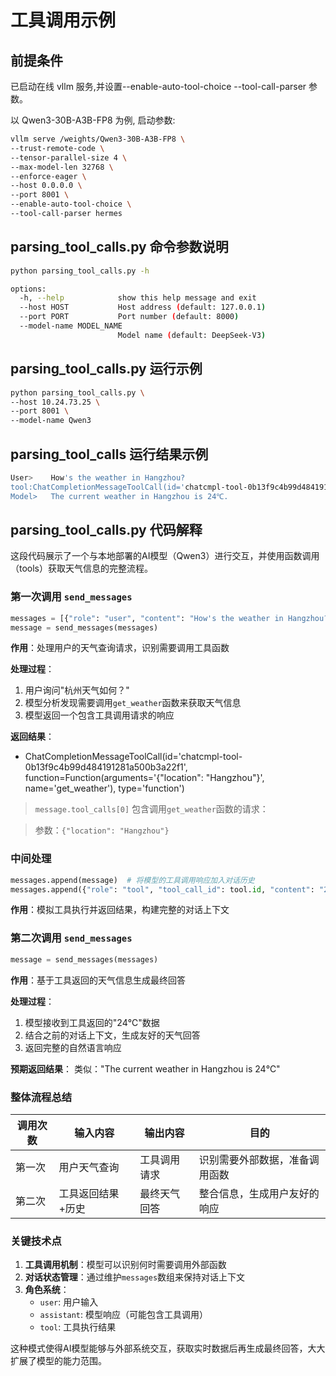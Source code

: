 
# 工具调用示例


## 前提条件
已启动在线 vllm 服务,并设置--enable-auto-tool-choice --tool-call-parser 参数。

以 Qwen3-30B-A3B-FP8 为例, 启动参数:
```bash
vllm serve /weights/Qwen3-30B-A3B-FP8 \
--trust-remote-code \
--tensor-parallel-size 4 \
--max-model-len 32768 \
--enforce-eager \
--host 0.0.0.0 \
--port 8001 \
--enable-auto-tool-choice \
--tool-call-parser hermes
```

## parsing_tool_calls.py 命令参数说明
```bash
python parsing_tool_calls.py -h

options:
  -h, --help            show this help message and exit
  --host HOST           Host address (default: 127.0.0.1)
  --port PORT           Port number (default: 8000)
  --model-name MODEL_NAME
                        Model name (default: DeepSeek-V3)
```


## parsing_tool_calls.py 运行示例

```bash
python parsing_tool_calls.py \
--host 10.24.73.25 \
--port 8001 \
--model-name Qwen3
```

## parsing_tool_calls 运行结果示例
```bash
User>    How's the weather in Hangzhou?
tool:ChatCompletionMessageToolCall(id='chatcmpl-tool-0b13f9c4b99d484191281a500b3a22f1', function=Function(arguments='{"location": "Hangzhou"}', name='get_weather'), type='function')
Model>   The current weather in Hangzhou is 24℃.
```

## parsing_tool_calls.py 代码解释
这段代码展示了一个与本地部署的AI模型（Qwen3）进行交互，并使用函数调用（tools）获取天气信息的完整流程。

### 第一次调用 `send_messages`
```python
messages = [{"role": "user", "content": "How's the weather in Hangzhou?"}]
message = send_messages(messages)
```

**作用**：处理用户的天气查询请求，识别需要调用工具函数

**处理过程**：
1. 用户询问"杭州天气如何？"
2. 模型分析发现需要调用`get_weather`函数来获取天气信息
3. 模型返回一个包含工具调用请求的响应

**返回结果**： 
- ChatCompletionMessageToolCall(id='chatcmpl-tool-0b13f9c4b99d484191281a500b3a22f1', function=Function(arguments='{"location": "Hangzhou"}', name='get_weather'), type='function')

>`message.tool_calls[0]` 包含调用`get_weather`函数的请求：

> 参数：`{"location": "Hangzhou"}`

### 中间处理
```python
messages.append(message)  # 将模型的工具调用响应加入对话历史
messages.append({"role": "tool", "tool_call_id": tool.id, "content": "24℃"})  # 模拟工具返回结果
```

**作用**：模拟工具执行并返回结果，构建完整的对话上下文

### 第二次调用 `send_messages`
```python
message = send_messages(messages)
```

**作用**：基于工具返回的天气信息生成最终回答

**处理过程**：
1. 模型接收到工具返回的"24℃"数据
2. 结合之前的对话上下文，生成友好的天气回答
3. 返回完整的自然语言响应

**预期返回结果**：
类似："The current weather in Hangzhou is 24℃"

### 整体流程总结

| 调用次数 | 输入内容 | 输出内容 | 目的 |
|---------|---------|---------|------|
| 第一次 | 用户天气查询 | 工具调用请求 | 识别需要外部数据，准备调用函数 |
| 第二次 | 工具返回结果+历史 | 最终天气回答 | 整合信息，生成用户友好的响应 |

### 关键技术点

1. **工具调用机制**：模型可以识别何时需要调用外部函数
2. **对话状态管理**：通过维护`messages`数组来保持对话上下文
3. **角色系统**：
   - `user`: 用户输入
   - `assistant`: 模型响应（可能包含工具调用）
   - `tool`: 工具执行结果

这种模式使得AI模型能够与外部系统交互，获取实时数据后再生成最终回答，大大扩展了模型的能力范围。